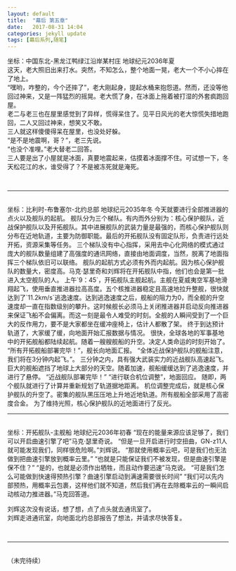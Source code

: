 ```yaml
---
layout: default
title:  "幕后 第五章"
date:   2017-08-31 14:04
categories: jekyll update
tags: [幕后系列,随笔]
---
```

坐标：中国东北-黑龙江鸭绿江沿岸某村庄 地球纪元2036年夏  
这天，老大照旧出来打水。突然，不知怎么，整个地面一晃，老大一个不小心摔在了地上。  
“嘿哟，咋整的，今个还摔了”，老大刚起身，提起水桶来抱怨道。然而，还没等他回过神来，又是一阵猛烈的摇晃。老大慌了身，在冰面上拖着被打湿的外套疯跑回屋。  
老二与老三也在屋里感觉到了异样，慌得呆住了。见平日风光的老大惊慌失措地跑回，二人又回过神来，想笑又不敢。  
三人就这样傻傻得呆在屋里，也没处好躲。  
“是不是地震啊，哥？”，老三先说。  
“也没个准哩。”老大替老二回答。  
三人要是出了小屋就是冰面，真要地震起来，估摸着冰面撑不住。可试想一下，冬天松花江的水，谁受得了？不是被冻死就是淹死。

<br>
<hr>
<br>
坐标：比利时-布鲁塞尔-北约总部 地球纪元2035年冬  
今天就要进行全部推进器的点火以及舰队的起航。  
舰队分为三个梯队。有内而外分别为：核心保护舰队，近战保护舰队以及开拓舰队。其中进展舰队的武装力量是最强的，而核心保护舰队则分布在近地轨道，主要为防御职能。最后的开拓舰队没有固定队形，负责进行远处开拓，资源采集等任务。  
三个梯队没有中心指挥，采用去中心化网络的模式通过庞大的舰队数量组建了高强度的通讯网络，直接由地面调度，当然，脱离了地面指挥三个梯队依旧可以联络。  
舰队的起航方式必须有外而内起航。因为核心保护舰队的数量大，密度高。马克·瑟里奇和刘辉将在开拓舰队中指，他们也会是第一批进入太空舰队的人。  
上午`9：45`，开拓舰队主舰起航。主舰在夏威夷空军基地滑翔起飞，使用垂直推进器拉高高度。五个核推进器稳定且高速地拉升整舰，很快就达到了`11.2km/s`逃逸速度。达到逃逸速度之后，舰船的阻力为0，而全舰的升空速度却一直在指数级别的攀升。这时候舰长必须马上关闭推进器并启动反向推进器来保证飞船不会偏离。而这一刻是最令人难受的时刻。全舰的人瞬间受到了一个巨大的反作用力，要不是大家都坐在缓冲座椅上，估计人都散了架。  
终于到达预计轨道了，大家缓了缓，向地面开始汇报数据与情况。  
很快，全球各地的军事基地中的开拓舰船都陆续起航。随着一艘艘舰船的升空。决定人类命运的时刻开始了。  
“所有开拓舰船部署完毕！”，舰长向地面汇报。  
“全体近战保护舰队的舰船注意，我们将在3分钟内起飞。”。
三分钟之内，具有强大武装实力的近战舰队高速起飞。巨大的舰船遮挡了地球上大部分的天空。随着加速，舰船缓缓达到了逃逸速度，并进行了悬停。  
“近战舰队部署完毕！”
“进行联合机位调整”，地面回应。  
随即，两个舰队就进行了计算并重新规划了轨道据地距离。  
机位调整完成后，就是核心保护舰队的升空了。密集的舰队黑压压地上升地近地轨道。所有舰船全部采用了高密度合金。  
为了维持光照，核心保护舰队的近地面进行了反光。  

<br>
<hr>
<br>
坐标：开拓舰队-主舰船 地球纪元2036年初春  
“现在的能量来源应该足够了，我们可以开启曲速引擎了吧”马克·瑟里奇说。  
“但是一旦开启进行时空扭曲，GN-z11人就可能发现我们，同样很危险啊。”刘辉说。  
“那就使用概率云吧，可是我们也无法做到把曲速引擎放到概率云里。”
“也就是只能保证我们不被发现，但是曲速引擎是保不住？”
“是的，也就是必须作出牺牲，而且动作要迅速”马克说。
“可是我们怎么可能做到快速得预热引擎？曲速引擎启动到满速需要很长时间”
“我们可以先内部预热，用概率云包裹，这样他们就不知道，然后我们再在去除概率云的一瞬间启动核动力推进器。”马克回答道。  

刘辉这次没有说话，想了想，点了点头就去通讯室了。  
刘辉走进通讯室，向地面北约总部报告了想法，并请求尽快答复。

<br>
<hr>
<br>
（未完待续）
<br>

